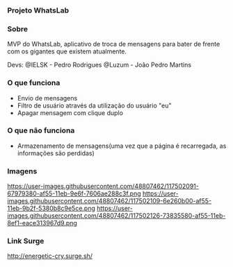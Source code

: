 ### Projeto WhatsLab

### Sobre
MVP do WhatsLab, aplicativo de troca de mensagens para bater de frente com os gigantes que existem atualmente.

Devs:
@IELSK - Pedro Rodrigues
@Luzum - João Pedro Martins

### O que funciona
- Envio de mensagens
- Filtro de usuário através da utilização do usuário "eu"
- Apagar mensagem com clique duplo

### O que não funciona
- Armazenamento de mensagens(uma vez que a página é recarregada, as informações são perdidas)

### Imagens
https://user-images.githubusercontent.com/48807462/117502091-67979380-af55-11eb-9e6f-7606ae288c3f.png
https://user-images.githubusercontent.com/48807462/117502109-6e260b00-af55-11eb-9b2f-5380b8c9e5ce.png
https://user-images.githubusercontent.com/48807462/117502126-73835580-af55-11eb-8ef1-eace313967d9.png

### Link Surge 
http://energetic-cry.surge.sh/
